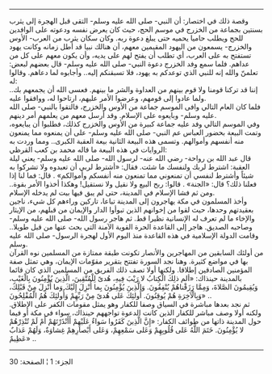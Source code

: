 ------------------------------------------------------------------------

وقصة ذلك في اختصار: أن النبي- صلى الله عليه وسلم- التقى قبل الهجرة إلى
يثرب بسنتين بجماعة من الخزرج في موسم الحج، حيث كان يعرض نفسه ودعوته على
الوافدين للحج ويطلب حاميا يحميه حتى يبلغ دعوة ربه. وكان سكان يثرب من
العرب- الأوس والخزرج- يسمعون من اليهود المقيمين معهم، أن هنالك نبيا قد
أطل زمانه وكانت يهود تستفتح به على العرب، أي تطلب أن يفتح لهم على يديه،
وأن يكون معهم على كل من عداهم. فلما سمع وفد الخزرج دعوة النبي- صلى الله
عليه وسلم- قال بعضهم لبعض: تعلمنّ والله إنه للنبي الذي توعدكم به يهود،
فلا تسبقنكم إليه.. وأجابوه لما دعاهم. وقالوا له:  
إننا قد تركنا قومنا ولا قوم بينهم من العداوة والشر ما بينهم. فعسى الله
أن يجمعهم بك.. ولما عادوا إلى قومهم، وعرضوا الأمر عليهم، ارتاحوا له،
ووافقوا عليه.  
فلما كان العام التالي وافى الموسم جماعة من الأوس والخزرج، فالتقوا
بالنبي- صلى الله عليه وسلم- وبايعوه على الإسلام. وقد أرسل معهم من يعلمهم
أمر دينهم.  
وفي الموسم التالي وفد عليه جماعة كبيرة من الأوس والخزرج كذلك، فطلبوا أن
يبايعوه، وتمت البيعة بحضور العباس عم النبي- صلى الله عليه وسلم- على أن
يمنعوه مما يمنعون منه أنفسهم وأموالهم. وتسمى هذه البيعة الثانية بيعة
العقبة الكبرى.. ومما وردت به الروايات في هذه البيعة ما قاله محمد بن كعب
القرظي:  
قال عبد الله بن رواحة- رضي الله عنه- لرسول الله- صلى الله عليه وسلم-
يعني ليلة العقبة: اشترط لربك ولنفسك ما شئت. فقال: «أشترط لربي أن تعبدوه
ولا تشركوا به شيئاً وأشترط لنفسي أن تمنعوني مما تمنعون منه أنفسكم
وأموالكم» . قال: فما لنا إذا فعلنا ذلك؟ قال: «الجنة» . قالوا: ربح البيع
ولا نقيل ولا نستقيل! وهكذا أخذوا الأمر بقوة.. ومن ثم فشا الإسلام في
المدينة، حتى لم يبق فيها بيت لم يدخله الإسلام.  
وأخذ المسلمون في مكة يهاجرون إلى المدينة تباعا، تاركين وراءهم كل شيء،
ناجين بعقيدتهم وحدها، حيث لقوا من إخوانهم الذين تبوأوا الدار والإيمان من
قبلهم، من الإيثار والإخاء ما لم تعرف له الإنسانية نظيرا قط. ثم هاجر رسول
الله- صلى الله عليه وسلم- وصاحبه الصديق. هاجر إلى القاعدة الحرة القوية
الآمنة التي بحث عنها من قبل طويلا.. وقامت الدولة الإسلامية في هذه
القاعدة منذ اليوم الأول لهجرة الرسول- صلى الله عليه وسلم.  
من أولئك السابقين من المهاجرين والأنصار تكونت طبقة ممتازة من المسلمين
نوه القرآن بها في مواضع كثيرة. وهنا نجد السورة تفتتح بتقرير مقوّمات
الإيمان، وهي تمثل صفة المؤمنين الصادقين إطلاقا. ولكنها أولا تصف ذلك
الفريق من المسلمين الذي كان قائما بالمدينة حينذاك: «ألم ذلِكَ الْكِتابُ لا
رَيْبَ فِيهِ، هُدىً لِلْمُتَّقِينَ، الَّذِينَ يُؤْمِنُونَ بِالْغَيْبِ، وَيُقِيمُونَ الصَّلاةَ، وَمِمَّا رَزَقْناهُمْ
يُنْفِقُونَ. وَالَّذِينَ يُؤْمِنُونَ بِما أُنْزِلَ إِلَيْكَ وَما أُنْزِلَ مِنْ قَبْلِكَ، وَبِالْآخِرَةِ هُمْ
يُوقِنُونَ. أُولئِكَ عَلى هُدىً مِنْ رَبِّهِمْ وَأُولئِكَ هُمُ الْمُفْلِحُونَ» ..  
ثم نجد بعدها مباشرة في السياق وصفا للكفار وهو يمثل مقومات الكفر على
الإطلاق. ولكنه أولا وصف مباشر للكفار الذين كانت الدعوة تواجههم حينذاك،
سواء في مكة أو فيما حول المدينة ذاتها من طوائف الكفار: «إِنَّ الَّذِينَ كَفَرُوا
سَواءٌ عَلَيْهِمْ أَأَنْذَرْتَهُمْ أَمْ لَمْ تُنْذِرْهُمْ لا يُؤْمِنُونَ. خَتَمَ اللَّهُ عَلى قُلُوبِهِمْ وَعَلى
سَمْعِهِمْ، وَعَلى أَبْصارِهِمْ غِشاوَةٌ، وَلَهُمْ عَذابٌ عَظِيمٌ» ..

------------------------------------------------------------------------

الجزء: 1 ¦ الصفحة: 30
